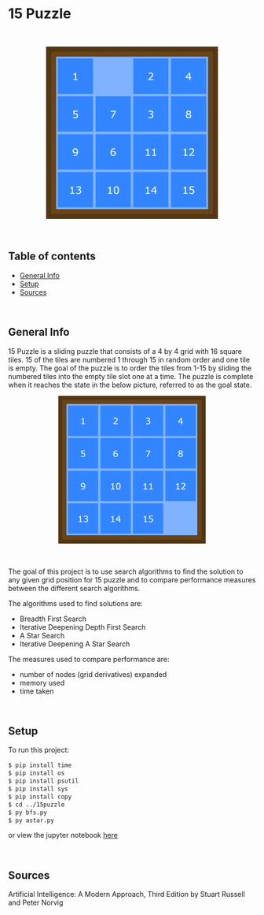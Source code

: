 # 15 Puzzle

<br>

<p align="center">
  <img src="gif/sol1-crop.gif" alt="grid-01-solution" width="350px"/>
</p>

<br>


## Table of contents
* [General Info](#general-info)
* [Setup](#setup)
* [Sources](#sources)



<br>

## General Info

15 Puzzle is a sliding puzzle that consists of a 4 by 4 grid with 16 square tiles. 15 of the tiles are numbered 1 through 15 in random order and one tile is empty. The goal of the puzzle is to order the tiles from 1-15 by sliding the numbered tiles into the empty tile slot one at a time. The puzzle is complete when it reaches the state in the below picture, referred to as the goal state.


<p align="center">
  <img src="images/goal_matrix.png" width="300px"/>
</p>

<br>

The goal of this project is to use search algorithms to find the solution to any given grid position for 15 puzzle and to compare performance measures between the different search algorithms. 


The algorithms used to find solutions are:
* Breadth First Search
* Iterative Deepening Depth First Search
* A Star Search
* Iterative Deepening A Star Search


The measures used to compare performance are:
- number of nodes (grid derivatives) expanded
- memory used
- time taken






<br>

## Setup
To run this project:
```
$ pip install time
$ pip install os
$ pip install psutil
$ pip install sys
$ pip install copy
$ cd ../15puzzle
$ py bfs.py
$ py astar.py
```
  
or view the jupyter notebook [here](15puzzle.ipynb)



<br>

## Sources
Artificial Intelligence: A Modern Approach, Third Edition by Stuart Russell and Peter Norvig

